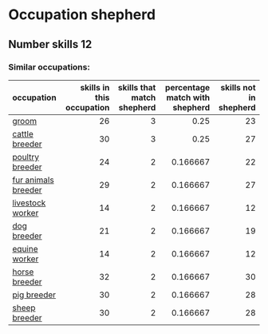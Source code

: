 # Occupation shepherd
## Number skills 12
### Similar occupations:
| occupation                                    |   skills in this occupation |   skills that match shepherd |   percentage match with shepherd |   skills not in shepherd |
|:----------------------------------------------|----------------------------:|-----------------------------:|---------------------------------:|-------------------------:|
| [groom](groom.md)                             |                          26 |                            3 |                         0.25     |                       23 |
| [cattle breeder](cattle_breeder.md)           |                          30 |                            3 |                         0.25     |                       27 |
| [poultry breeder](poultry_breeder.md)         |                          24 |                            2 |                         0.166667 |                       22 |
| [fur animals breeder](fur_animals_breeder.md) |                          29 |                            2 |                         0.166667 |                       27 |
| [livestock worker](livestock_worker.md)       |                          14 |                            2 |                         0.166667 |                       12 |
| [dog breeder](dog_breeder.md)                 |                          21 |                            2 |                         0.166667 |                       19 |
| [equine worker](equine_worker.md)             |                          14 |                            2 |                         0.166667 |                       12 |
| [horse breeder](horse_breeder.md)             |                          32 |                            2 |                         0.166667 |                       30 |
| [pig breeder](pig_breeder.md)                 |                          30 |                            2 |                         0.166667 |                       28 |
| [sheep breeder](sheep_breeder.md)             |                          30 |                            2 |                         0.166667 |                       28 |
